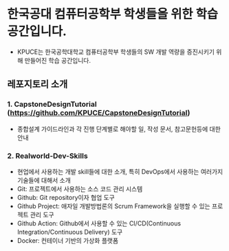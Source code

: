 # 한국공대 컴퓨터공학부 학생들을 위한 학습 공간입니다.
   * KPUCE는 한국공학대학교 컴퓨터공학부 학생들의 SW 개발 역량을 증진시키기 위해 만들어진 학습 공간입니다.
     

## 레포지토리 소개

### 1. CapstoneDesignTutorial (https://github.com/KPUCE/CapstoneDesignTutorial)
  * 종합설계 가이드라인과 각 진행 단계별로 해야할 일, 작성 문서, 참고문헌등에 대한 안내

### 2. Realworld-Dev-Skills
  * 현업에서 사용하는 개발 skill들에 대한 소개, 특히 DevOps에서 사용하는 여러가지 기술들에 대해서 소개
  * Git: 프로젝트에서 사용하는 소스 코드 관리 시스템
  * Github: Git repository이자 협업 도구
  * Github Project: 애자일 개발방법론의 Scrum Framework을 실행할 수 있는 프로젝트 관리 도구
  * Github Action: Github에서 사용할 수 있는 CI/CD(Continuous Integration/Continuous Delivery) 도구
  * Docker: 컨테이너 기반의 가상화 플랫폼
